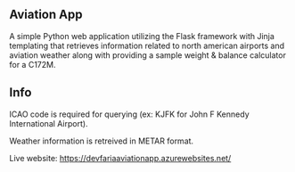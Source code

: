Aviation App
-------------------------------
A simple Python web application utilizing the Flask framework with Jinja templating that retrieves information related to north american airports and aviation weather along with providing a sample weight & balance calculator for a C172M.

Info
-------------------------------
ICAO code is required for querying (ex: KJFK for John F Kennedy International Airport).

Weather information is retreived in METAR format.

Live website: https://devfariaaviationapp.azurewebsites.net/